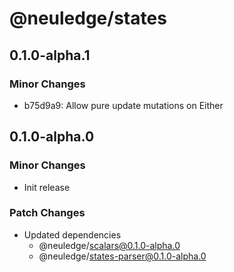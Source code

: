 # @neuledge/states

## 0.1.0-alpha.1

### Minor Changes

- b75d9a9: Allow pure update mutations on Either

## 0.1.0-alpha.0

### Minor Changes

- Init release

### Patch Changes

- Updated dependencies
  - @neuledge/scalars@0.1.0-alpha.0
  - @neuledge/states-parser@0.1.0-alpha.0

